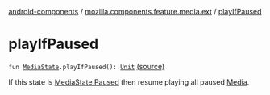 [android-components](../index.md) / [mozilla.components.feature.media.ext](index.md) / [playIfPaused](./play-if-paused.md)

# playIfPaused

`fun `[`MediaState`](../mozilla.components.feature.media.state/-media-state/index.md)`.playIfPaused(): `[`Unit`](https://kotlinlang.org/api/latest/jvm/stdlib/kotlin/-unit/index.html) [(source)](https://github.com/mozilla-mobile/android-components/blob/master/components/feature/media/src/main/java/mozilla/components/feature/media/ext/MediaState.kt#L77)

If this state is [MediaState.Paused](../mozilla.components.feature.media.state/-media-state/-paused/index.md) then resume playing all paused [Media](../mozilla.components.concept.engine.media/-media/index.md).


